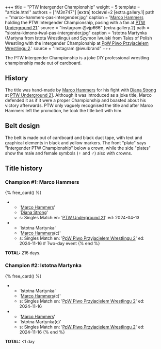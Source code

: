 +++
title = "PTW Intergender Championship"
weight = 5
template = "article.html"
authors = ["M3n747"]
[extra]
toclevel=2
[extra.gallery.1]
path = "marco-hammers-pas-intergender.jpg"
caption = '[Marco Hammers](@/w/marco-hammers.md) holding the PTW Intergender Championship, posing with a fan at [PTW Underground 21](@/e/ptw/2024-04-13-ptw-underground-21.md).'
source = "Instagram @vjp666"
[extra.gallery.2]
path = "siostra-kimono-iwul-pas-intergender.jpg"
caption = 'Istotna Martynka (Martyna from Istota Wrestlingu) and Szymon Iwulski from Tales of Polish Wrestling with the Intergender Championship at [PpW Piwo Przyjacielem Wrestlingu 2](@/e/ppw/2024-11-15-ppw-piwo-przyjacielem-wrestlingu-2.md).'
source = "Instagram @iwulbrand"
+++

The PTW Intergender Championship is a joke DIY professional wrestling championship made out of cardboard.

<!-- more -->

## History

The title was hand-made by [Marco Hammers](@/w/marco-hammers.md) for his fight with [Diana Strong](@/w/diana-strong.md) at [PTW Underground 21](@/e/ptw/2024-04-13-ptw-underground-21.md). Although it was introduced as a joke title, Marco defended it as if it were a proper Championship and boasted about his victory afterwards. PTW only vaguely recognised the title and after Marco Hammers left the promotion, he took the title belt with him.

## Belt design

The belt is made out of cardboard and black duct tape, with text and graphical elements in black and yellow markers. The front "plate" says "Intergender PTW Championship" below a crown, while the side "plates" show the male and female symbols (♀ and ♂) also with crowns.

## Title history

### Champion #1: Marco Hammers

{% free_card() %}
- - '[Marco Hammers](@/w/marco-hammers.md)'
  - '[Diana Strong](@/w/diana-strong.md)'
  - s: Singles Match
    en: '[PTW Underground 21](@/e/ptw/2024-04-13-ptw-underground-21.md)'
    ed: 2024-04-13
- - 'Istotna Martynka'
  - '[Marco Hammers](@/w/marco-hammers.md)(c)'
  - s: Singles Match
    en: '[PpW Piwo Przyjacielem Wrestlingu 2](@/e/ppw/2024-11-15-ppw-piwo-przyjacielem-wrestlingu-2.md)'
    ed: 2024-11-16 # Two-day event
{% end %}

**TOTAL:** 216 days.

### Champion #2: Istotna Martynka

{% free_card() %}
- - 'Istotna Martynka'
  - '[Marco Hammers](@/w/marco-hammers.md)(c)'
  - s: Singles Match
    en: '[PpW Piwo Przyjacielem Wrestlingu 2](@/e/ppw/2024-11-15-ppw-piwo-przyjacielem-wrestlingu-2.md)'
    ed: 2024-11-16
- - '[Marco Hammers](@/w/marco-hammers.md)'
  - 'Istotna Martynka(c)'
  - s: Singles Match
    en: '[PpW Piwo Przyjacielem Wrestlingu 2](@/e/ppw/2024-11-15-ppw-piwo-przyjacielem-wrestlingu-2.md)'
    ed: 2024-11-16
{% end %}

**TOTAL:** <1 day

